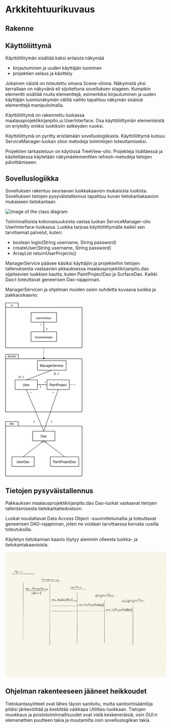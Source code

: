 # Arkkitehtuurikuvaus

## Rakenne

## Käyttöliittymä

Käyttöliittymän sisältää kaksi erilaista näkymää
- kirjautuminen ja uuden käyttäjän luominen
- projektien selaus ja käsittely

Jokainen näistä on toteutettu omana Scene-oliona. Näkymistä yksi kerrallaan on näkyvänä eli sijoitettuna sovelluksen stageen.
Kumpikin elementti sisältää muita elementtejä, esimerkiksi kirjautuminen ja uuden käyttäjän luomisnäkymän välillä vaihto tapahtuu näkymän sisäisiä elementtejä manipuloimalla.

Käyttöliittymä on rakennettu luokassa maalausprojektikirjanpito.ui.UserInterface. Osa käyttöliittymän elementeistä on eriytetty omiksi luokiksiin selkeyden vuoksi. 

Käyttöliittymä on pyritty eristämään sovelluslogiikasta. Käyttöliittymä kutsuu ServiceManager-luokan olion metodeja toimintojen toteuttamiseksi.

Projektien tarkasteluun on käytössä TreeView-olio. Projekteja lisättäessä ja käsiteltäessa käytetään näkymäelementtien refresh-metodeja tietojen päivittämiseen.

## Sovelluslogiikka

Sovelluksen rakentuu seuraavan luokkakaavion mukaisista luokista. Sovelluksen tietojen pysyväistallennus tapahtuu kuvan tietokantakaavion mukaiseen tietokantaan.

![Image of the class diagram](https://github.com/CleanDry/ot-harjoitustyo/blob/master/dokumentointi/Attachments/Ohjelmistotekniikan%20harjoitysty%C3%B6n%20luokkakaavioluonnos.jpg)

Toiminnallisista kokonaisuuksista vastaa luokan ServiceManager-olio UserInterface-luokassa. Luokka tarjoaa käyttöliittymälle kaikki sen tarvitsemat palvelut, kuten:
- boolean login(String username, String password)
- createUser(String username, String password)
- ArrayList<PaintProject> returnUserProjects()

ManagerService pääsee käsiksi käyttäjiin ja projekteihin tietojen tallenuksesta vastaavien pkkauksessa maalausprojektikirjanpito.dao sijaitsevien luokkien kautta, kuten PaintProjectDao ja SurfaceDao. Kaikki Dao:t toteuttavat geneerisen Dao-rajapinnan.

ManagerServicen ja ohjelman muiden osien suhdetta kuvaava luokka ja pakkauskaavio:

![Image of the package diagram](https://github.com/CleanDry/ot-harjoitustyo/blob/master/dokumentointi/Attachments/package%20diagram.jpg)

## Tietojen pysyväistallennus

Pakkauksen maalausprojektikirjanpito.dao Dao-luokat vastaavat tietojen tallentamisesta tietokantatiedostoon.

Luokat noudattavat Data Access Object -suunnittelumallia ja toteuttavat geneerisen DAO-rajapinnan, joten ne voidaan tarvittaessa korvata uusilla toteutuksilla.

Käytetyn tietokannan kaavio löytyy aiemmin olleesta luokka- ja tietokantakaavioista.

![Image of the sequence diagram](https://github.com/CleanDry/ot-harjoitustyo/blob/master/dokumentointi/Attachments/Initial%20sequence%20diagram.jpg)

## Ohjelman rakenteeseen jääneet heikkoudet
Tietokantasyötteet ovat lähes täysin sanitoitu, mutta sanitointisääntöja pitäisi järkevöittää ja keskittää vaikkapa Utilities-luokkaan.
Tietojen muokkaus ja poistotoiminnallisuudet ovat vielä keskeneräisiä, osin GUI:n elemenettien puutteen takia ja muutamilta osin sovelluslogiikan takia.
